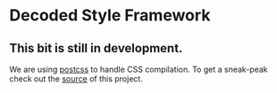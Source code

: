 # Decoded Style Framework

## This bit is still in development.

We are using [postcss](https://github.com/postcss/postcss) to handle CSS compilation. To get a sneak-peak check out the [source](https://github.com/DecodedCo/brand-guidelines/tree/master/src/css) of this project.
